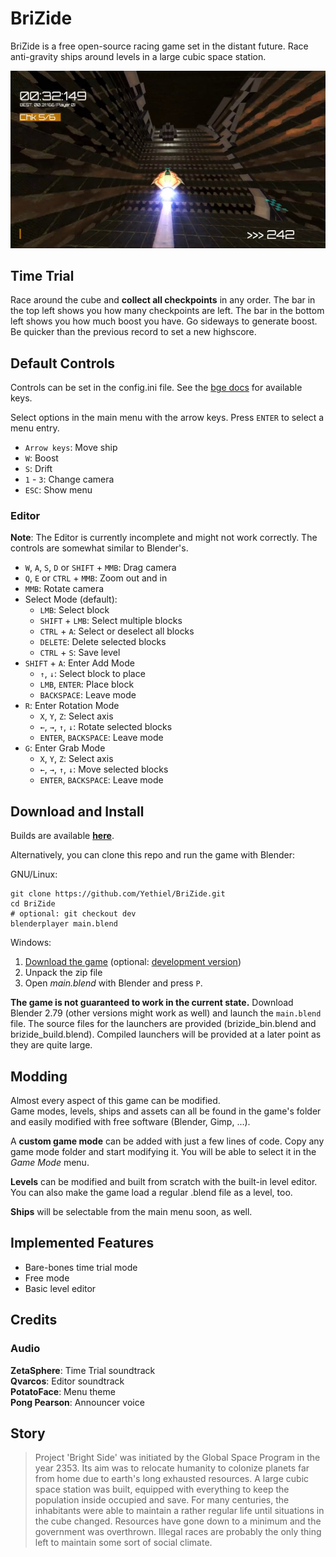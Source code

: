 # BriZide

BriZide is a free open-source racing game set in the distant future.
Race anti-gravity ships around levels in a large cubic space station.

![](screenshot.jpg)

## Time Trial
Race around the cube and **collect all checkpoints** in any order. The bar in the top left shows you how many checkpoints are left. The bar in the bottom left shows you how much boost you have. Go sideways to generate boost.
Be quicker than the previous record to set a new highscore.

## Default Controls

Controls can be set in the config.ini file. See the [bge docs](https://docs.blender.org/api/2.79b/bge.events.html#keys-constants) for available keys.

Select options in the main menu with the arrow keys. Press `ENTER` to select a menu entry.

+ `Arrow keys`: Move ship
+ `W`: Boost
+ `S`: Drift
+ `1` - `3`: Change camera
+ `ESC`: Show menu

### Editor

**Note**: The Editor is currently incomplete and might not work correctly. The controls are somewhat similar to Blender's.

+ `W`, `A`, `S`, `D` or `SHIFT` + `MMB`: Drag camera
+ `Q`, `E` or `CTRL` + `MMB`: Zoom out and in
+ `MMB`: Rotate camera
+ Select Mode (default):
    + `LMB`: Select block
    + `SHIFT` + `LMB`: Select multiple blocks
    + `CTRL` + `A`: Select or deselect all blocks
    + `DELETE`: Delete selected blocks
    + `CTRL` + `S`: Save level
+ `SHIFT` + `A`: Enter Add Mode
    + `↑`, `↓`: Select block to place
    + `LMB`, `ENTER`: Place block
    + `BACKSPACE`: Leave mode
+ `R`: Enter Rotation Mode
    + `X`, `Y`, `Z`: Select axis
    + `←`, `→`, `↑`, `↓`: Rotate selected blocks
    + `ENTER`, `BACKSPACE`: Leave mode
+ `G`: Enter Grab Mode
    + `X`, `Y`, `Z`: Select axis
    + `←`, `→`, `↑`, `↓`: Move selected blocks
    + `ENTER`, `BACKSPACE`: Leave mode

## Download and Install

Builds are available [**here**](https://files.re-volt.io/brizide/).

Alternatively, you can clone this repo and run the game with Blender:

GNU/Linux:

```
git clone https://github.com/Yethiel/BriZide.git
cd BriZide
# optional: git checkout dev
blenderplayer main.blend
```

Windows:

1. [Download the game](https://github.com/Yethiel/BriZide/archive/master.zip) (optional: [development version](https://github.com/Yethiel/BriZide/archive/dev.zip))
2. Unpack the zip file
3. Open _main.blend_ with Blender and press `P`.

**The game is not guaranteed to work in the current state.**
Download Blender 2.79 (other versions might work as well) and launch the `main.blend` file.
The source files for the launchers are provided (brizide_bin.blend and brizide_build.blend).
Compiled launchers will be provided at a later point as they are quite large.

## Modding
Almost every aspect of this game can be modified.  
Game modes, levels, ships and assets can all be found in the game's folder and easily modified with free software (Blender, Gimp, ...).

A **custom game mode** can be added with just a few lines of code. Copy any game mode folder and start modifying it. You will be able to select it in the _Game Mode_ menu.

**Levels** can be modified and built from scratch with the built-in level editor. You can also make the game load a regular .blend file as a level, too.

**Ships** will be selectable from the main menu soon, as well.

## Implemented Features
+ Bare-bones time trial mode
+ Free mode
+ Basic level editor

## Credits

### Audio
**ZetaSphere**: Time Trial soundtrack  
**Qvarcos**: Editor soundtrack  
**PotatoFace**: Menu theme  
**Pong Pearson**: Announcer voice

## Story

> Project 'Bright Side' was initiated by the Global Space Program in the year 2353. Its aim was to relocate humanity to colonize planets far from home due to earth's long exhausted resources. A large cubic space station was built, equipped with everything to keep the population inside occupied and save. For many centuries, the inhabitants were able to maintain a rather regular life until situations in the cube changed. Resources have gone down to a minimum and the government was overthrown. Illegal races are probably the only thing left to maintain some sort of social climate.

